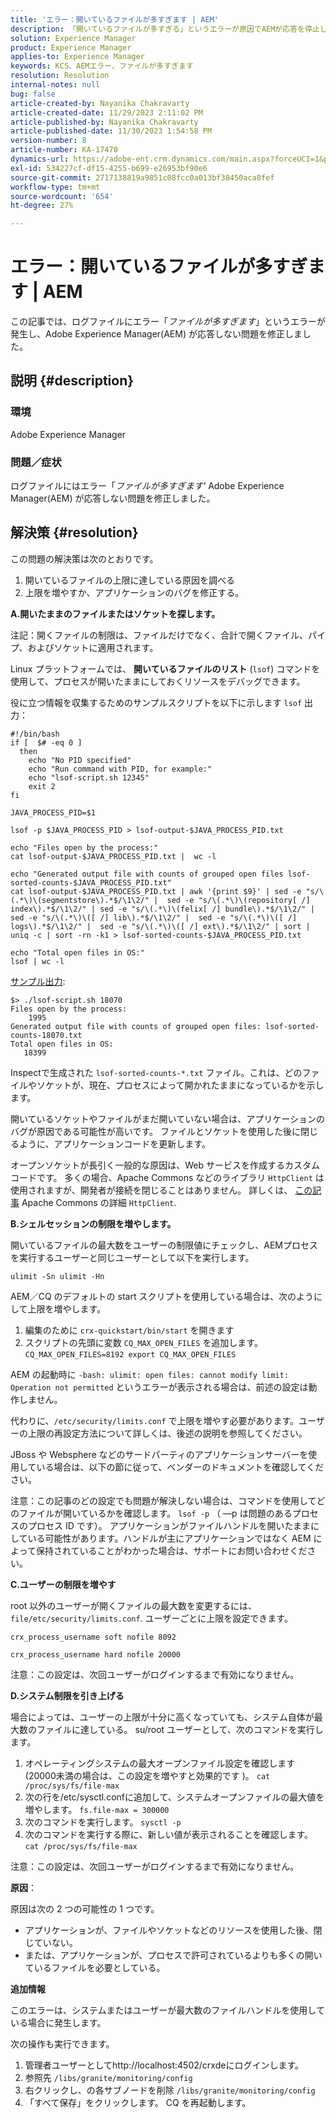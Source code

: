 ```yaml
---
title: 'エラー：開いているファイルが多すぎます | AEM'
description: 「開いているファイルが多すぎる」というエラーが原因でAEMが応答を停止した問題を解決する方法について説明します。
solution: Experience Manager
product: Experience Manager
applies-to: Experience Manager
keywords: KCS、AEMエラー、ファイルが多すぎます
resolution: Resolution
internal-notes: null
bug: false
article-created-by: Nayanika Chakravarty
article-created-date: 11/29/2023 2:11:02 PM
article-published-by: Nayanika Chakravarty
article-published-date: 11/30/2023 1:54:58 PM
version-number: 8
article-number: KA-17470
dynamics-url: https://adobe-ent.crm.dynamics.com/main.aspx?forceUCI=1&pagetype=entityrecord&etn=knowledgearticle&id=62babf1c-c18e-ee11-8179-6045bd006b4b
exl-id: 534227cf-df15-4255-b699-e26953bf90e6
source-git-commit: 2717138819a9851c08fcc0a013bf38450aca8fef
workflow-type: tm+mt
source-wordcount: '654'
ht-degree: 27%

---
```


# エラー：開いているファイルが多すぎます | AEM


この記事では、ログファイルにエラー「*ファイルが多すぎます*」というエラーが発生し、Adobe Experience Manager(AEM) が応答しない問題を修正しました。

## 説明 {#description}


### <b>環境</b>

Adobe Experience Manager



### <b>問題／症状</b>

ログファイルにはエラー「*ファイルが多すぎます&#39;* Adobe Experience Manager(AEM) が応答しない問題を修正しました。




## 解決策 {#resolution}


この問題の解決策は次のとおりです。

1. 開いているファイルの上限に達している原因を調べる
2. 上限を増やすか、アプリケーションのバグを修正する。


<b>A.開いたままのファイルまたはソケットを探します。</b>

注記：開くファイルの制限は、ファイルだけでなく、合計で開くファイル、パイプ、およびソケットに適用されます。

Linux プラットフォームでは、 <b>開いているファイルのリスト</b> (`lsof`) コマンドを使用して、プロセスが開いたままにしておくリソースをデバッグできます。

役に立つ情報を収集するためのサンプルスクリプトを以下に示します `lsof` 出力：


```
#!/bin/bash
if [  $# -eq 0 ] 
  then
    echo "No PID specified"
    echo "Run command with PID, for example:"
    echo "lsof-script.sh 12345"
    exit 2
fi
 
JAVA_PROCESS_PID=$1
 
lsof -p $JAVA_PROCESS_PID > lsof-output-$JAVA_PROCESS_PID.txt
 
echo "Files open by the process:"
cat lsof-output-$JAVA_PROCESS_PID.txt |  wc -l
 
echo "Generated output file with counts of grouped open files lsof-sorted-counts-$JAVA_PROCESS_PID.txt"
cat lsof-output-$JAVA_PROCESS_PID.txt | awk '{print $9}' | sed -e "s/\(.*\)\(segmentstore\).*$/\1\2/" |  sed -e "s/\(.*\)\(repository[ /] index\).*$/\1\2/" | sed -e "s/\(.*\)\(felix[ /] bundle\).*$/\1\2/" |  sed -e "s/\(.*\)\([ /] lib\).*$/\1\2/" |  sed -e "s/\(.*\)\([ /] logs\).*$/\1\2/" |  sed -e "s/\(.*\)\([ /] ext\).*$/\1\2/" | sort | uniq -c | sort -rn -k1 > lsof-sorted-counts-$JAVA_PROCESS_PID.txt
 
echo "Total open files in OS:"
lsof | wc -l
```


<u>サンプル出力</u>:


```
$> ./lsof-script.sh 18070
Files open by the process:
    1995
Generated output file with counts of grouped open files: lsof-sorted-counts-18070.txt
Total open files in OS:
   18399
```


Inspectで生成された `lsof-sorted-counts-*.txt` ファイル。これは、どのファイルやソケットが、現在、プロセスによって開かれたままになっているかを示します。

開いているソケットやファイルがまだ開いていない場合は、アプリケーションのバグが原因である可能性が高いです。 ファイルとソケットを使用した後に閉じるように、アプリケーションコードを更新します。

オープンソケットが長引く一般的な原因は、Web サービスを作成するカスタムコードです。 多くの場合、Apache Commons などのライブラリ `HttpClient` は使用されますが、開発者が接続を閉じることはありません。 詳しくは、 [この記事](https://stackoverflow.com/questions/43454514/proper-usage-of-apache-httpclient-and-when-to-close-it) Apache Commons の詳細 `HttpClient`.

<b>B.シェルセッションの制限を増やします。</b>

開いているファイルの最大数をユーザーの制限値にチェックし、AEMプロセスを実行するユーザーと同じユーザーとして以下を実行します。

`ulimit -Sn ulimit -Hn`

AEM／CQ のデフォルトの start スクリプトを使用している場合は、次のようにして上限を増やします。

1. 編集のために `crx-quickstart/bin/start` を開きます
2. スクリプトの先頭に変数 `CQ_MAX_OPEN_FILES` を追加します。`CQ_MAX_OPEN_FILES=8192 export CQ_MAX_OPEN_FILES`


AEM の起動時に `-bash: ulimit: open files: cannot modify limit: Operation not permitted` というエラーが表示される場合は、前述の設定は動作しません。

代わりに、`/etc/security/limits.conf` で上限を増やす必要があります。ユーザーの上限の再設定方法について詳しくは、後述の説明を参照してください。

JBoss や Websphere などのサードパーティのアプリケーションサーバーを使用している場合は、以下の節に従って、ベンダーのドキュメントを確認してください。

注意：この記事のどの設定でも問題が解決しない場合は、コマンドを使用してどのファイルが開いているかを確認します。 `lsof -p` （ —p は問題のあるプロセスのプロセス ID です）。 アプリケーションがファイルハンドルを開いたままにしている可能性があります。ハンドルが主にアプリケーションではなく AEM によって保持されていることがわかった場合は、サポートにお問い合わせください。

<b>C.ユーザーの制限を増やす</b>

root 以外のユーザーが開くファイルの最大数を変更するには、 `file/etc/security/limits.conf`. ユーザーごとに上限を設定できます。

`crx_process_username soft nofile 8092`

`crx_process_username hard nofile 20000`

注意：この設定は、次回ユーザーがログインするまで有効になりません。

<b>D.システム制限を引き上げる</b>

場合によっては、ユーザーの上限が十分に高くなっていても、システム自体が最大数のファイルに達している。 su/root ユーザーとして、次のコマンドを実行します。

1. オペレーティングシステムの最大オープンファイル設定を確認します (20000未満の場合は、この設定を増やすと効果的です )。
   `cat /proc/sys/fs/file-max`
2. 次の行を/etc/sysctl.confに追加して、システムオープンファイルの最大値を増やします。
   `fs.file-max = 300000`
3. 次のコマンドを実行します。
   `sysctl -p`
4. 次のコマンドを実行する際に、新しい値が表示されることを確認します。
   `cat /proc/sys/fs/file-max`


注意：この設定は、次回ユーザーがログインするまで有効になりません。

<b>原因</b>：

原因は次の 2 つの可能性の 1 つです。

- アプリケーションが、ファイルやソケットなどのリソースを使用した後、閉じていない。
- または、アプリケーションが、プロセスで許可されているよりも多くの開いているファイルを必要としている。


<b>追加情報</b>

このエラーは、システムまたはユーザーが最大数のファイルハンドルを使用している場合に発生します。

次の操作も実行できます。

1. 管理者ユーザーとしてhttp://localhost:4502/crxdeにログインします。
2. 参照先 `/libs/granite/monitoring/config`
3. 右クリックし、の各サブノードを削除 `/libs/granite/monitoring/config`
4. 「すべて保存」をクリックします。 CQ を再起動します。
